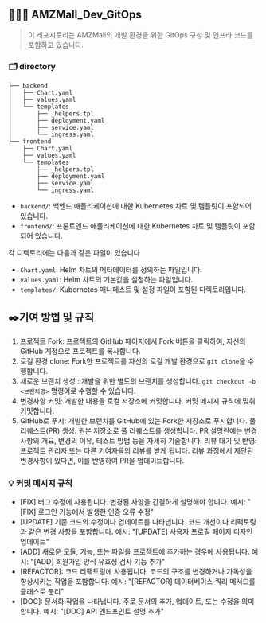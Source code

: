 ## 🧑🏻‍💻 AMZMall_Dev_GitOps

> 이 레포지토리는 AMZMall의 개발 환경을 위한 GitOps 구성 및 인프라 코드를 포함하고 있습니다. 

### 🗂️ directory
```
├── backend
│   ├── Chart.yaml
│   ├── values.yaml
│   └── templates
│       ├── _helpers.tpl
│       ├── deployment.yaml
│       ├── service.yaml
│       └── ingress.yaml 
└── frontend
    ├── Chart.yaml
    ├── values.yaml
    └── templates
        ├── _helpers.tpl
        ├── deployment.yaml
        ├── service.yaml
        └── ingress.yaml
```
- `backend/`: 백엔드 애플리케이션에 대한 Kubernetes 차트 및 템플릿이 포함되어 있습니다.
- `frontend/`: 프론트엔드 애플리케이션에 대한 Kubernetes 차트 및 템플릿이 포함되어 있습니다.

각 디렉토리에는 다음과 같은 파일이 있습니다
- `Chart.yaml`: Helm 차트의 메타데이터를 정의하는 파일입니다.
- `values.yaml`: Helm 차트의 기본값을 설정하는 파일입니다.
- `templates/`: Kubernetes 매니페스트 및 설정 파일이 포함된 디렉토리입니다.

## ✒️기여 방법 및 규칙
1. 프로젝트 Fork: 프로젝트의 GitHub 페이지에서 Fork 버튼을 클릭하여, 자신의 GitHub 계정으로 프로젝트를 복사합니다.
2. 로컬 환경 clone: Fork한 프로젝트를 자신의 로컬 개발 환경으로 `git clone`을 수행합니다.
3. 새로운 브랜치 생성 : 개발을 위한 별도의 브랜치를 생성합니다. `git checkout -b <브랜치명>` 명령어로 수행할 수 있습니다.
4. 변경사항 커밋: 개발한 내용을 로컬 저장소에 커밋합니다. 커밋 메시지 규칙에 밎춰 커밋합니다.
5. GitHub로 푸시: 개발한 브랜치를 GitHub에 있는 Fork한 저장소로 푸시합니다.
풀 리퀘스트(PR) 생성: 원본 저장소로 풀 리퀘스트를 생성합니다. PR 설명란에는 변경사항의 개요, 변경의 이유, 테스트 방법 등을 자세히 기술합니다.
리뷰 대기 및 반영: 프로젝트 관리자 또는 다른 기여자들의 리뷰를 받게 됩니다. 리뷰 과정에서 제안된 변경사항이 있다면, 이를 반영하여 PR을 업데이트합니다.


### 💡 커밋 메시지 규칙
- [FIX]
버그 수정에 사용됩니다. 변경된 사항을 간결하게 설명해야 합니다.
예시: "[FIX] 로그인 기능에서 발생한 인증 오류 수정"
- [UPDATE]
기존 코드의 수정이나 업데이트를 나타냅니다.
코드 개선이나 리팩토링과 같은 변경 사항을 포함합니다.
예시: "[UPDATE] 사용자 프로필 페이지 디자인 업데이트"
- [ADD]
새로운 모듈, 기능, 또는 파일을 프로젝트에 추가하는 경우에 사용됩니다.
예시: "[ADD] 회원가입 양식 유효성 검사 기능 추가"
- [REFACTOR]:
코드 리팩토링에 사용됩니다.
코드의 구조를 변경하거나 가독성을 향상시키는 작업을 포함합니다.
예시: "[REFACTOR] 데이터베이스 쿼리 메서드를 클래스로 분리"
- [DOC]:
문서화 작업을 나타냅니다.
주로 문서의 추가, 업데이트, 또는 수정을 의미합니다.
예시: "[DOC] API 엔드포인트 설명 추가"

